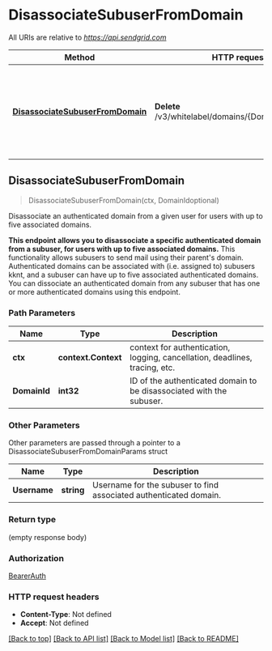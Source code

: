 # DisassociateSubuserFromDomain

All URIs are relative to *https://api.sendgrid.com*

Method | HTTP request | Description
------------- | ------------- | -------------
[**DisassociateSubuserFromDomain**](DisassociateSubuserFromDomain.md#DisassociateSubuserFromDomain) | **Delete** /v3/whitelabel/domains/{DomainId}/subuser | Disassociate an authenticated domain from a given user for users with up to five associated domains.



## DisassociateSubuserFromDomain

> DisassociateSubuserFromDomain(ctx, DomainIdoptional)

Disassociate an authenticated domain from a given user for users with up to five associated domains.

**This endpoint allows you to disassociate a specific authenticated domain from a subuser, for users with up to five associated domains.**   This functionality allows subusers to send mail using their parent's domain. Authenticated domains can be associated with (i.e. assigned to) subusers kknt, and a subuser can have up to five associated authenticated domains.   You can dissociate an authenticated domain from any subuser that has one or more authenticated domains using this endpoint.

### Path Parameters


Name | Type | Description
------------- | ------------- | -------------
**ctx** | **context.Context** | context for authentication, logging, cancellation, deadlines, tracing, etc.
**DomainId** | **int32** | ID of the authenticated domain to be disassociated with the subuser.

### Other Parameters

Other parameters are passed through a pointer to a DisassociateSubuserFromDomainParams struct


Name | Type | Description
------------- | ------------- | -------------
**Username** | **string** | Username for the subuser to find associated authenticated domain.

### Return type

 (empty response body)

### Authorization

[BearerAuth](../README.md#BearerAuth)

### HTTP request headers

- **Content-Type**: Not defined
- **Accept**: Not defined

[[Back to top]](#) [[Back to API list]](../README.md#documentation-for-api-endpoints)
[[Back to Model list]](../README.md#documentation-for-models)
[[Back to README]](../README.md)

